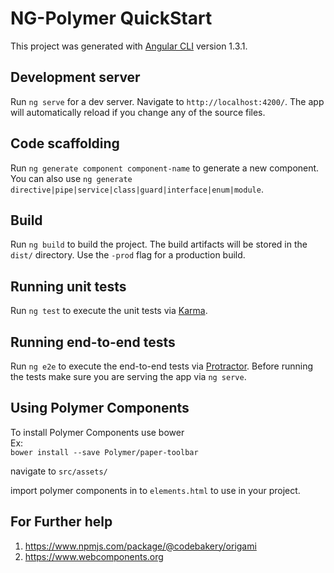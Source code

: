 # NG-Polymer QuickStart

This project was generated with [Angular CLI](https://github.com/angular/angular-cli) version 1.3.1.

## Development server

Run `ng serve` for a dev server. Navigate to `http://localhost:4200/`. The app will automatically reload if you change any of the source files.

## Code scaffolding

Run `ng generate component component-name` to generate a new component. You can also use `ng generate directive|pipe|service|class|guard|interface|enum|module`.

## Build

Run `ng build` to build the project. The build artifacts will be stored in the `dist/` directory. Use the `-prod` flag for a production build.

## Running unit tests

Run `ng test` to execute the unit tests via [Karma](https://karma-runner.github.io).

## Running end-to-end tests

Run `ng e2e` to execute the end-to-end tests via [Protractor](http://www.protractortest.org/).
Before running the tests make sure you are serving the app via `ng serve`.

## Using Polymer Components

To install Polymer Components use bower <br>
Ex:<br>
    `bower install --save Polymer/paper-toolbar`
    
navigate to `src/assets/` <br>

import polymer components in to `elements.html` to use in your project.

## For Further help
1. https://www.npmjs.com/package/@codebakery/origami
2. https://www.webcomponents.org 
